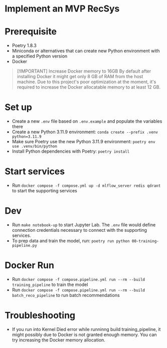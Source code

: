 # Implement an MVP RecSys

# Prerequisite
- Poetry 1.8.3
- Miniconda or alternatives that can create new Python environment with a specified Python version
- Docker

> [!IMPORTANT] Increase Docker memory to 16GB
> By default after installing Docker it might get only 8 GB of RAM from the host machine.
> Due to this project's poor optimization at the moment, it's required to increase the Docker allocatable memory to at least 12 GB.

# Set up
- Create a new `.env` file based on `.env.example` and populate the variables there
- Create a new Python 3.11.9 environment: `conda create --prefix .venv python=3.11.9`
- Make sure Poetry use the new Python 3.11.9 environment: `poetry env use .venv/bin/python`
- Install Python dependencies with Poetry: `poetry install`

# Start services
- Run `docker compose -f compose.yml up -d mlflow_server redis qdrant` to start the supporting services

# Dev
- Run `make notebook-up` to start Jupyter Lab. The `.env` file would define connection credentials necessary to connect with the supporting services.
- To prep data and train the model, run: `poetry run python 00-training-pipeline.py`

# Docker Run
- Run `docker compose -f compose.pipeline.yml run --rm --build training_pipeline` to train the model
- Run `docker compose -f compose.pipeline.yml run --rm --build batch_reco_pipeline` to run batch recommendations

# Troubleshooting
- If you run into Kernel Died error while runninng build training_pipeline, it might possibly due to Docker is not granted enough memory. You can try increasing the Docker memory allocation.
